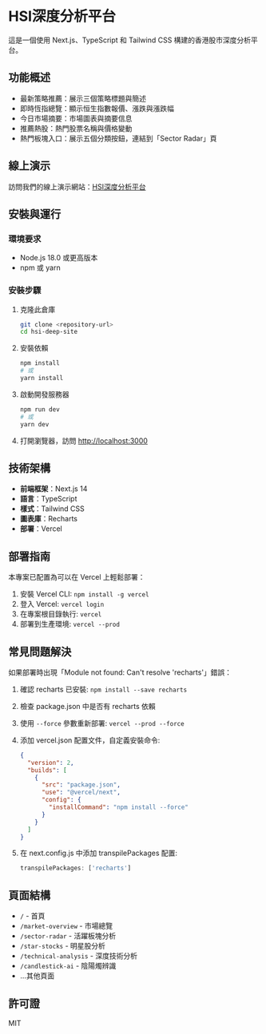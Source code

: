 # HSI深度分析平台

這是一個使用 Next.js、TypeScript 和 Tailwind CSS 構建的香港股市深度分析平台。

## 功能概述

- 最新策略推薦：展示三個策略標題與簡述
- 即時恆指總覽：顯示恒生指數報價、漲跌與漲跌幅
- 今日市場摘要：市場圖表與摘要信息
- 推薦熱股：熱門股票名稱與價格變動
- 熱門板塊入口：展示五個分類按鈕，連結到「Sector Radar」頁

## 線上演示

訪問我們的線上演示網站：[HSI深度分析平台](https://hsi-deep-site-6wboed42h-ambers-projects-242e116b.vercel.app)

## 安裝與運行

### 環境要求

- Node.js 18.0 或更高版本
- npm 或 yarn

### 安裝步驟

1. 克隆此倉庫

   ```bash
   git clone <repository-url>
   cd hsi-deep-site
   ```

2. 安裝依賴

   ```bash
   npm install
   # 或
   yarn install
   ```

3. 啟動開發服務器

   ```bash
   npm run dev
   # 或
   yarn dev
   ```

4. 打開瀏覽器，訪問 [http://localhost:3000](http://localhost:3000)

## 技術架構

- **前端框架**：Next.js 14
- **語言**：TypeScript
- **樣式**：Tailwind CSS
- **圖表庫**：Recharts
- **部署**：Vercel

## 部署指南

本專案已配置為可以在 Vercel 上輕鬆部署：

1. 安裝 Vercel CLI: `npm install -g vercel`
2. 登入 Vercel: `vercel login`
3. 在專案根目錄執行: `vercel`
4. 部署到生產環境: `vercel --prod`

## 常見問題解決

如果部署時出現「Module not found: Can't resolve 'recharts'」錯誤：

1. 確認 recharts 已安裝: `npm install --save recharts`
2. 檢查 package.json 中是否有 recharts 依賴
3. 使用 `--force` 參數重新部署: `vercel --prod --force`
4. 添加 vercel.json 配置文件，自定義安裝命令:

   ```json
   {
     "version": 2,
     "builds": [
       {
         "src": "package.json",
         "use": "@vercel/next",
         "config": {
           "installCommand": "npm install --force"
         }
       }
     ]
   }
   ```

5. 在 next.config.js 中添加 transpilePackages 配置:

   ```js
   transpilePackages: ['recharts']
   ```

## 頁面結構

- `/` - 首頁
- `/market-overview` - 市場總覽
- `/sector-radar` - 活躍板塊分析
- `/star-stocks` - 明星股分析
- `/technical-analysis` - 深度技術分析
- `/candlestick-ai` - 陰陽燭辨識
- ...其他頁面

## 許可證

MIT
